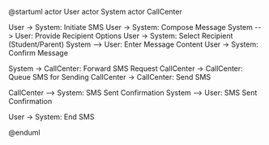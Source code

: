@startuml
actor User
actor System
actor CallCenter

User -> System: Initiate SMS
User -> System: Compose Message
System --> User: Provide Recipient Options
User -> System: Select Recipient (Student/Parent)
System --> User: Enter Message Content
User -> System: Confirm Message

System -> CallCenter: Forward SMS Request
CallCenter -> CallCenter: Queue SMS for Sending
CallCenter -> CallCenter: Send SMS

CallCenter --> System: SMS Sent Confirmation
System --> User: SMS Sent Confirmation

User -> System: End SMS

@enduml
